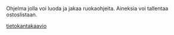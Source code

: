 Ohjelma jolla voi luoda ja jakaa ruokaohjeita. Aineksia voi tallentaa ostoslistaan.

[tietokantakaavio](https://i.imgur.com/i9WaOVs.jpg)
